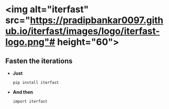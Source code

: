 # <img alt="iterfast" src="https://pradipbankar0097.github.io/iterfast/images/logo/iterfast-logo.png"# height="60">
 Fasten the iterations
 -----------------------
 - **Just**
  
    `pip install iterfast`
 - **And then**
 
    `import iterfast`

 
